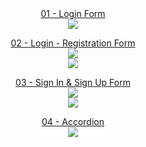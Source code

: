   <center><a href="https://github.com/ErenAydogan/HTML-CSS-JS/tree/main/01%20-%20Login%20Form">01 - Login Form</a><br>
  <img src="https://github.com/ErenAydogan/HTML-CSS-JS/assets/103932990/6667cceb-cf65-475c-af77-b3766fd4089e"><br>
  
  <a href="https://github.com/ErenAydogan/HTML-CSS-JS/tree/main/02%20-%20Login%20-%20Registration%20Form">02 - Login - Registration Form</a><br>
  <img src="https://github.com/ErenAydogan/HTML-CSS-JS/assets/103932990/187795bb-7ab2-47b6-8163-9c90d9d8c821"><br>
  <img src="https://github.com/ErenAydogan/HTML-CSS-JS/assets/103932990/c5bf8591-870a-414e-81a2-5a7cfdd756db"><br>
  
  <a href="https://github.com/ErenAydogan/HTML-CSS-JS/tree/main/03%20-%20Sign%20In%20%26%20Sign%20Up%20Form">03 - Sign In & Sign Up Form</a><br>
  <img src="https://github.com/ErenAydogan/HTML-CSS-JS/assets/103932990/a2007234-36a8-4c52-84ee-e6588377aa0f"><br>
  <img src="https://github.com/ErenAydogan/HTML-CSS-JS/assets/103932990/fdc43740-1071-4030-9556-09bda55b26f1"><br>
  
  <a href="https://github.com/ErenAydogan/HTML-CSS-JS/tree/main/04%20-%20Accordion">04 - Accordion</a><br>
  <img src="https://github.com/ErenAydogan/HTML-CSS-JS/assets/103932990/ab8e51b5-1e7c-462f-99fa-dacf79e7334c"><br></center>


